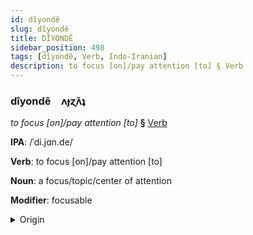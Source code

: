```yaml
---
id: dîyondê
slug: dîyondê
title: DÎYONDÊ
sidebar_position: 498
tags: [dîyondê, Verb, Indo-Iranian]
description: to focus [on]/pay attention [to] § Verb
---
```


### dîyondê&emsp;<span kind="abugida">ʌɟɀ̃ʌʇ</span>

*to focus [on]/pay attention [to]* **§** [Verb](../../tags/Verb)

**IPA**: /ˈdi.jɑn.de/

**Verb**: to focus [on]/pay attention [to]

**Noun**: a focus/topic/center of attention

**Modifier**: focusable

<details>
    <summary>Origin</summary>
    Hindi ध्यान दे dhyān de /d̪ʱjɑːn/+/d̪eː/<br/>
    <em>Indo-Iranian Language Family</em>
</details>